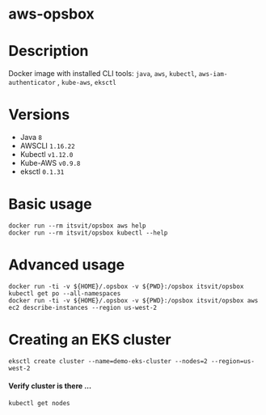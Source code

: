 # aws-opsbox

# Description

Docker image with installed CLI tools: `java`, `aws`, `kubectl`, `aws-iam-authenticator` , `kube-aws`, `eksctl`

# Versions

* Java     `8`
* AWSCLI   `1.16.22`
* Kubectl  `v1.12.0`
* Kube-AWS `v0.9.8`
* eksctl   `0.1.31`

# Basic usage

```
docker run --rm itsvit/opsbox aws help
docker run --rm itsvit/opsbox kubectl --help
```

# Advanced usage

```
docker run -ti -v ${HOME}/.opsbox -v ${PWD}:/opsbox itsvit/opsbox kubectl get po --all-namespaces
docker run -ti -v ${HOME}/.opsbox -v ${PWD}:/opsbox itsvit/opsbox aws ec2 describe-instances --region us-west-2
```


# Creating an EKS cluster

```
eksctl create cluster --name=demo-eks-cluster --nodes=2 --region=us-west-2
```

#### Verify cluster is there ...
```
kubectl get nodes
```



